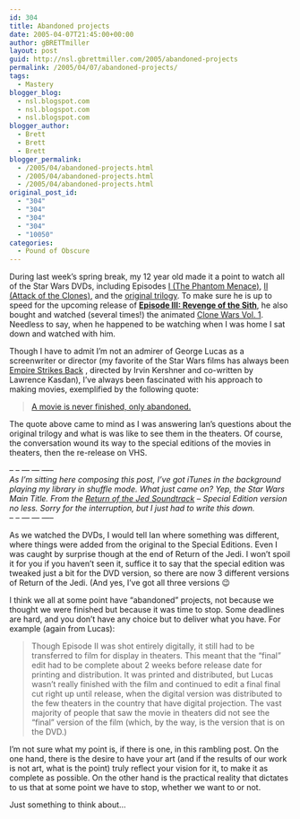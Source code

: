 ```yaml
---
id: 304
title: Abandoned projects
date: 2005-04-07T21:45:00+00:00
author: gBRETTmiller
layout: post
guid: http://nsl.gbrettmiller.com/2005/abandoned-projects
permalink: /2005/04/07/abandoned-projects/
tags:
  - Mastery
blogger_blog:
  - nsl.blogspot.com
  - nsl.blogspot.com
  - nsl.blogspot.com
blogger_author:
  - Brett
  - Brett
  - Brett
blogger_permalink:
  - /2005/04/abandoned-projects.html
  - /2005/04/abandoned-projects.html
  - /2005/04/abandoned-projects.html
original_post_id:
  - "304"
  - "304"
  - "304"
  - "304"
  - "10050"
categories:
  - Pound of Obscure
---
```

During last week&#8217;s spring break, my 12 year old made it a point to watch all of the Star Wars DVDs, including Episodes [I (The Phantom Menace)](http://www.amazon.com/exec/obidos/ASIN/B00003CX5P/gbrettmiller-20), [II (Attack of the Clones)](http://www.amazon.com/exec/obidos/ASIN/B00006HBUJ/gbrettmiller-20), and the [original trilogy](http://www.amazon.com/exec/obidos/ASIN/B00003CXCT/gbrettmiller-20). To make sure he is up to speed for the upcoming release of **[Episode III: Revenge of the Sith](http://www.google.com/search?client=safari&rls=en&q=revenge+of+the+sith&ie=UTF-8&oe=UTF-8)**, he also bought and watched (several times!) the animated [Clone Wars Vol. 1](http://www.amazon.com/exec/obidos/ASIN/B0006Z2LMO/gbrettmiller-20). Needless to say, when he happened to be watching when I was home I sat down and watched with him. 

Though I have to admit I&#8217;m not an admirer of George Lucas as a screenwriter or director (my favorite of the Star Wars films has always been [Empire Strikes Back](http://www.amazon.com/exec/obidos/ASIN/B0006VIXGQ/gbrettmiller-20) , directed by Irvin Kershner and co-written by Lawrence Kasdan), I&#8217;ve always been fascinated with his approach to making movies, exemplified by the following quote:

> [A movie is never finished, only abandoned.](http://www.google.com/search?hl=en&lr=&safe=off&client=safari&rls=en&q=%22A+movie+is+never+finished%2C+only+abandoned%22&btnG=Search)

The quote above came to mind as I was answering Ian&#8217;s questions about the original trilogy and what is was like to see them in the theaters. Of course, the conversation wound its way to the special editions of the movies in theaters, then the re-release on VHS. 

&#8211; &#8211; &#8212; &#8212; &#8212;&#8211;  
_As I&#8217;m sitting here composing this post, I&#8217;ve got iTunes in the background playing my library in shuffle mode. What just came on? Yep, the Star Wars Main Title. From the [Return of the Jed Soundtrack](http://www.amazon.com/exec/obidos/ASIN/B000003G91/gbrettmiller-20) &#8211; Special Edition version no less. Sorry for the interruption, but I just had to write this down._  
&#8211; &#8211; &#8212; &#8212; &#8212;&#8211;

As we watched the DVDs, I would tell Ian where something was different, where things were added from the original to the Special Editions. Even I was caught by surprise though at the end of Return of the Jedi. I won&#8217;t spoil it for you if you haven&#8217;t seen it, suffice it to say that the special edition was tweaked just a bit for the DVD version, so there are now 3 different versions of Return of the Jedi. (And yes, I&#8217;ve got all three versions 😉

I think we all at some point have &#8220;abandoned&#8221; projects, not because we thought we were finished but because it was time to stop. Some deadlines are hard, and you don&#8217;t have any choice but to deliver what you have. For example (again from Lucas):

> Though Episode II was shot entirely digitally, it still had to be transferred to film for display in theaters. This meant that the &#8220;final&#8221; edit had to be complete about 2 weeks before release date for printing and distribution. It was printed and distributed, but Lucas wasn&#8217;t really finished with the film and continued to edit a final final cut right up until release, when the digital version was distributed to the few theaters in the country that have digital projection. The vast majority of people that saw the movie in theaters did not see the &#8220;final&#8221; version of the film (which, by the way, is the version that is on the DVD.)

I&#8217;m not sure what my point is, if there is one, in this rambling post. On the one hand, there is the desire to have your art (and if the results of our work is not art, what is the point) truly reflect your vision for it, to make it as complete as possible. On the other hand is the practical reality that dictates to us that at some point we have to stop, whether we want to or not. 

Just something to think about&#8230;